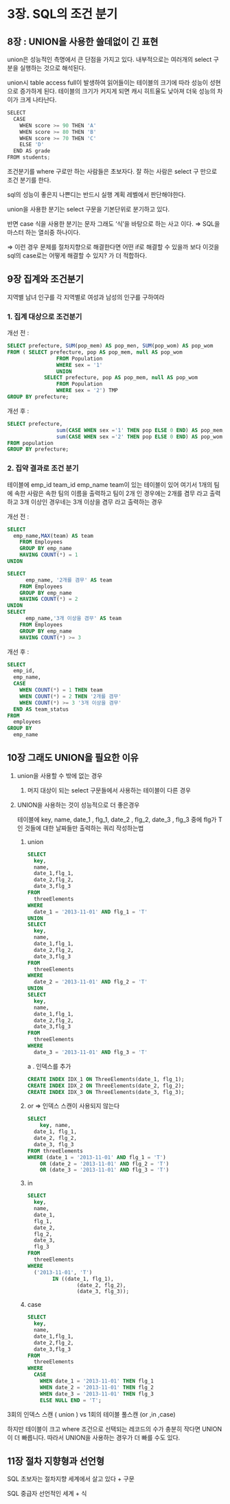 # 3장. SQL의 조건 분기
## 8장 : UNION을 사용한 쓸데없이 긴 표현

union은 성능적인 측명에서 큰 단점을 가지고 있다. 내부적으로는 여러개의 select 구분을 실행하는 것으로 해석된다.

union시 table access full이 발생하여 읽어들이는 테이블의 크기에 따라 성능이 성현으로 증가하게 된다. 테이블의 크기가 커지게 되면 캐시 히트율도 낮아져 더욱 성능의 차이가 크게 나타난다.

```jsx
SELECT
  CASE
    WHEN score >= 90 THEN 'A'
    WHEN score >= 80 THEN 'B'
    WHEN score >= 70 THEN 'C'
    ELSE 'D'
  END AS grade
FROM students;
```

조건분기를 where 구로만 하는 사람들은 초보자다. 잘 하는 사람은 select 구 만으로 조건 분기를 한다.

sql의 성능이 좋은지 나쁜디는 반드시 실행 계획 레벨에서 판단해야한다.

union을 사용한 분기는 select 구문을 기본단위로 분기하고 있다.

반면 case 식을 사용한 분기는 문자 그래도 ‘식’을 바탕으로 하는 사고 이다. ⇒ SQL을 마스터 하는 열쇠중 하나이다.

⇒ 이런 경우 문제를 절차지향으로 해결한다면 어떤 if로 해결할 수 있을까 보다 이것을 sql의 case로는 어떻게 해결할 수 있지? 가 더 적합하다.

## 9장 집계와 조건분기

지역별 남녀 인구를 각 지역별로 여성과 남성의  인구를 구하여라

### 1. 집계 대상으로 조건분기

개선 전 :

```sql
SELECT prefecture, SUM(pop_mem) AS pop_men, SUM(pop_wom) AS pop_wom
FROM ( SELECT prefecture, pop AS pop_mem, null AS pop_wom
				FROM Population
				WHERE sex = '1'
				UNION 
			SELECT prefecture, pop AS pop_mem, null AS pop_wom
				FROM Population
				WHERE sex = '2') TMP 
GROUP BY prefecture;
```

개선 후 :

```sql
SELECT prefecture,
				sum(CASE WHEN sex ='1' THEN pop ELSE 0 END) AS pop_mem,
				sum(CASE WHEN sex ='2' THEN pop ELSE 0 END) AS pop_wom
FROM population
GROUP BY prefecture;
```

### 2. 집약 결과로 조건 분기

테이블에 emp_id team_id emp_name team이 있는 테이블이 있어 여기서 1개의 팀에 속한 사람은 속한 팀의 이름을 출력하고 팀이 2개 인 경우에는 2개를 겸무 라고 출력하고 3개 이상인 경우네는 3개 이상을 겸무 라고 출력하는 경우

개선 전 :

```sql
SELECT
  emp_name,MAX(team) AS team
	FROM Employees 
	GROUP BY emp_name
	HAVING COUNT(*) = 1 
UNION

SELECT
	  emp_name, '2개를 겸무' AS team
	FROM Employees 
	GROUP BY emp_name
	HAVING COUNT(*) = 2 
UNION
SELECT
	  emp_name,'3개 이상을 겸무' AS team
	FROM Employees 
	GROUP BY emp_name
	HAVING COUNT(*) >= 3 
```

개선 후 :

```sql
SELECT
  emp_id,
  emp_name,
  CASE
    WHEN COUNT(*) = 1 THEN team
    WHEN COUNT(*) = 2 THEN '2개를 겸무'
    WHEN COUNT(*) >= 3 '3개 이상을 겸무'
  END AS team_status
FROM
  employees
GROUP BY
  emp_name

```

## 10장 그래도 UNION을 필요한 이유

1. union을 사용할 수 밖에 없는 경우
    1. 머지 대상이 되는 select 구문들에서 사용하는 테이블이 다른 경우
2. UNION을 사용하는 것이 성능적으로 더 좋은경우

   테이블에 key, name, date_1 , flg_1, date_2 , flg_2, date_3 , flg_3 중에 flg가 T인 것들에 대한 날짜들만 출력하는 쿼리 작성하는법

    1. union

        ```sql
        SELECT
          key,
          name,
          date_1,flg_1,
          date_2,flg_2,
          date_3,flg_3
        FROM
          threeElements
        WHERE
          date_1 = '2013-11-01' AND flg_1 = 'T'
        UNION
        SELECT
          key,
          name,
          date_1,flg_1,
          date_2,flg_2,
          date_3,flg_3
        FROM
          threeElements
        WHERE
          date_2 = '2013-11-01' AND flg_2 = 'T'
        UNION
        SELECT
          key,
          name,
          date_1,flg_1,
          date_2,flg_2,
          date_3,flg_3
        FROM
          threeElements
        WHERE
          date_3 = '2013-11-01' AND flg_3 = 'T'
        ```

       a . 인덱스를 추가

        ```sql
        CREATE INDEX IDX_1 ON ThreeElements(date_1, flg_1);
        CREATE INDEX IDX_2 ON ThreeElements(date_2, flg_2);
        CREATE INDEX IDX_3 ON ThreeElements(date_3, flg_3);
        ```

    2. or ⇒ 인덱스 스캔이 사용되지 않는다

        ```sql
        SELECT
        	key, name,
          date_1, flg_1,
          date_2, flg_2,
          date_3, flg_3
        FROM threeElements
        WHERE (date_1 = '2013-11-01' AND flg_1 = 'T')
        	OR (date_2 = '2013-11-01' AND flg_2 = 'T') 
        	OR (date_3 = '2013-11-01' AND flg_3 = 'T')
        ```

    3. in

        ```sql
        SELECT
          key,
          name,
          date_1,
          flg_1,
          date_2,
          flg_2,
          date_3,
          flg_3
        FROM
          threeElements
        WHERE
          ('2013-11-01', 'T') 
        		IN ((date_1, flg_1),
        				(date_2, flg_2),
        				(date_3, flg_3));
        ```

    4. case

        ```sql
        SELECT
          key,
          name,
          date_1,flg_1,
          date_2,flg_2,
          date_3,flg_3
        FROM
          threeElements
        WHERE
          CASE
            WHEN date_1 = '2013-11-01' THEN flg_1 
            WHEN date_2 = '2013-11-01' THEN flg_2 
            WHEN date_3 = '2013-11-01' THEN flg_3 
            ELSE NULL END = 'T';
        ```


3회의 인덱스 스캔 ( union )  vs 1회의 테이블 풀스캔 (or ,in ,case)

하지만 테이블이 크고 where 조건으로 선택되는 레코드의 수가 충분히 작다면 UNION이 더 빠릅니다. 따라서 UNION을 사용하는 경우가 더 빠를 수도 있다.

## 11장 절차 지향형과 선언형

SQL 초보자는 절차지향 세계에서 살고 있다 + 구문

SQL 중급자 선언적인 세계 + 식